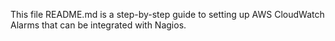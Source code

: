 This file README.md is a step-by-step guide to setting up AWS CloudWatch Alarms that can be integrated with Nagios.
